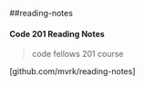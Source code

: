 ##reading-notes

#### Code 201 Reading Notes

> code fellows 201 course

[github.com/mvrk/reading-notes]
